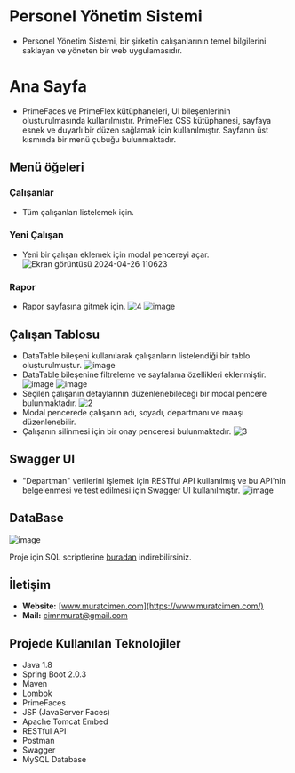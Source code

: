 # Personel Yönetim Sistemi
*  Personel Yönetim Sistemi, bir şirketin çalışanlarının temel bilgilerini saklayan ve yöneten bir web uygulamasıdır.

# Ana Sayfa
*  PrimeFaces ve PrimeFlex kütüphaneleri, UI bileşenlerinin oluşturulmasında kullanılmıştır. PrimeFlex CSS kütüphanesi, sayfaya esnek ve duyarlı bir düzen sağlamak için kullanılmıştır.
Sayfanın üst kısmında bir menü çubuğu bulunmaktadır. 
## Menü öğeleri
### Çalışanlar  
*  Tüm çalışanları listelemek için.
### Yeni Çalışan
*  Yeni bir çalışan eklemek için modal pencereyi açar.
![Ekran görüntüsü 2024-04-26 110623](https://github.com/muratcimen/personnel-management-system/assets/41141844/bc0836c1-222c-4d34-b29a-b73868c1550d)
### Rapor 
*  Rapor sayfasına gitmek için.
![4](https://github.com/muratcimen/personnel-management-system/assets/41141844/ee4d09d3-4c36-424a-b39f-f54132bdb370)
![image](https://github.com/muratcimen/personnel-management-system/assets/41141844/44e57669-e6f3-46ee-9823-bec444a642cc)
## Çalışan Tablosu
*  DataTable bileşeni kullanılarak çalışanların listelendiği bir tablo oluşturulmuştur. 
![image](https://github.com/muratcimen/personnel-management-system/assets/41141844/3cfa6fe9-c35f-4b6c-9237-23e7cfc46ad6)
*  DataTable bileşenine filtreleme ve sayfalama özellikleri eklenmiştir.
![image](https://github.com/muratcimen/personnel-management-system/assets/41141844/aefcf66e-d114-420d-89f3-59ed963e2930)
![image](https://github.com/muratcimen/personnel-management-system/assets/41141844/08a0c145-6d8b-42cb-b67f-e4c48142fff2)
*  Seçilen çalışanın detaylarının düzenlenebileceği bir modal pencere bulunmaktadır.
![2](https://github.com/muratcimen/personnel-management-system/assets/41141844/0dc15283-9c77-4c7a-93e0-f037380ac53b)
*  Modal pencerede çalışanın adı, soyadı, departmanı ve maaşı düzenlenebilir.
*  Çalışanın silinmesi için bir onay penceresi bulunmaktadır.
![3](https://github.com/muratcimen/personnel-management-system/assets/41141844/ae9ac68f-ce14-4442-bebe-dc5515b9f6b4)
## Swagger UI
* "Departman" verilerini işlemek için RESTful API kullanılmış ve bu API'nin belgelenmesi ve test edilmesi için Swagger UI kullanılmıştır.
![image](https://github.com/muratcimen/personnel-management-system/assets/41141844/ac1e782b-f4a9-4089-b06b-14558a75ade3)

## DataBase
![image](https://github.com/muratcimen/personnel-management-system/assets/41141844/51d79ed8-1a75-40ba-8bd2-6658c8a14e1a)

Proje için SQL scriptlerine [buradan](<script>) indirebilirsiniz.
## İletişim

- **Website:** [www.muratcimen.com](https://www.muratcimen.com/)
- **Mail:** cimnmurat@gmail.com

## Projede Kullanılan Teknolojiler

- Java 1.8
- Spring Boot 2.0.3
- Maven
- Lombok
- PrimeFaces
- JSF (JavaServer Faces)
- Apache Tomcat Embed
- RESTful API
- Postman
- Swagger 
- MySQL Database






